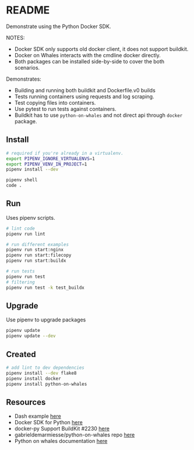 # README

Demonstrate using the Python Docker SDK.  

NOTES:

* Docker SDK only supports old docker client, it does not support buildkit.  
* Docker on Whales interacts with the cmdline docker directly.  
* Both packages can be installed side-by-side to cover the both scenarios.  

Demonstrates:

* Building and running both buildkit and Dockerfile.v0 builds  
* Tests running containers using requests and log scraping.  
* Test copying files into containers.  
* Use pytest to run tests against containers.  
* Buildkit has to use `python-on-whales` and not direct api through `docker` package.  

## Install

```sh
# required if you're already in a virtualenv.
export PIPENV_IGNORE_VIRTUALENVS=1 
export PIPENV_VENV_IN_PROJECT=1
pipenv install --dev

pipenv shell
code . 
```

## Run

Uses pipenv scripts.  

```sh
# lint code
pipenv run lint

# run different examples
pipenv run start:nginx
pipenv run start:filecopy
pipenv run start:buildx

# run tests
pipenv run test
# filtering
pipenv run test -k test_buildx 
```

## Upgrade

Use pipenv to upgrade packages  

```sh
pipenv update
pipenv update --dev
```

## Created

```sh
# add lint to dev dependencies
pipenv install --dev flake8  
pipenv install docker
pipenv install python-on-whales
```

## Resources

* Dash example [here](https://github.com/chrisguest75/mongo_examples/tree/main/06_dash)  
* Docker SDK for Python [here](https://docker-py.readthedocs.io/en/stable/)  
* docker-py Support BuildKit #2230 [here](https://github.com/docker/docker-py/issues/2230)  
* gabrieldemarmiesse/python-on-whales repo [here](https://github.com/gabrieldemarmiesse/python-on-whales)  
* Python on whales documentation [here](https://gabrieldemarmiesse.github.io/python-on-whales/)  
